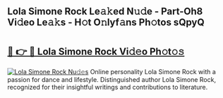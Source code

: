 ## Lola Simone Rock Le𝚊𝚔ed N𝚞𝚍e - Part-Oh8 Vi𝚍eo Le𝚊𝚔s - H𝚘t O𝚗lyf𝚊ns Ph𝚘tos sQpyQ

# <h2><a href="http://hf6k3x.feru.top/?c=Lola+Simone+Rock">🔗 👉 🔴 Lola Simone Rock Vi𝚍𝚎o Ph𝚘t𝚘𝚜</a></h2>

[![Lola Simone Rock Nu𝚍𝚎s](https://i.imgur.com/0TWrTi3.gif)](http://hf6k3x.feru.top/?c=Lola+Simone+Rock)
Online personality Lola Simone Rock with a passion for dance and lifestyle. Distinguished author Lola Simone Rock, recognized for their insightful writings and contributions to literature. 
